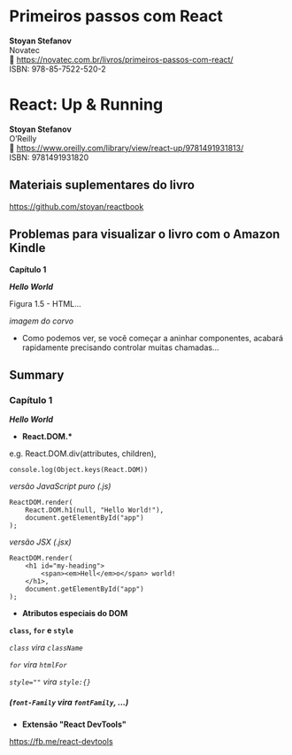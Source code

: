 # Primeiros passos com React
**Stoyan Stefanov**  
Novatec  
:link: https://novatec.com.br/livros/primeiros-passos-com-react/  
ISBN: 978-85-7522-520-2  

# React: Up & Running
**Stoyan Stefanov**  
O’Reilly  
:link: https://www.oreilly.com/library/view/react-up/9781491931813/  
ISBN: 9781491931820  

## Materiais suplementares do livro
https://github.com/stoyan/reactbook  

## Problemas para visualizar o livro com o Amazon Kindle  

**Capítulo 1**  

_**Hello World**_  

Figura 1.5 - HTML...  

_imagem do corvo_  

- Como podemos ver, se você começar a aninhar componentes, acabará rapidamente precisando controlar muitas chamadas...  

## Summary

### Capítulo 1

_**Hello World**_  

- **React.DOM.\***

e.g. React.DOM.div(attributes, children),  

```
console.log(Object.keys(React.DOM))
```

_versão JavaScript puro (.js)_  
```
ReactDOM.render(
    React.DOM.h1(null, "Hello World!"),
    document.getElementById("app")
);
```

_versão JSX (.jsx)_  
```
ReactDOM.render(
    <h1 id="my-heading">
        <span><em>Hell</em>o</span> world!
    </h1>,
    document.getElementById("app")
);
```

- **Atributos especiais do DOM**  

**```class```, ```for``` e ```style```**

_```class``` vira ```className```_  

_```for``` vira ```htmlFor```_  

_```style=""``` vira ```style:{}```_  

##### (```font-Family``` vira ```fontFamily```, ...)  

- **Extensão "React DevTools"**  

https://fb.me/react-devtools  
